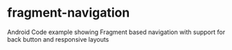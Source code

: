 fragment-navigation
===================

Android Code example showing Fragment based navigation with support for back button and responsive layouts 

